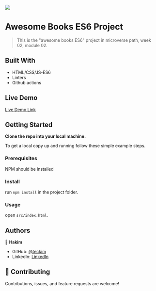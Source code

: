 ![](https://img.shields.io/badge/Microverse-blueviolet)

# Awesome Books ES6 Project

> This is the "awesome books ES6" project in microverse path, week 02, module 02.

## Built With

- HTML/CSS/JS-ES6
- Linters
- Github actions

## Live Demo

[Live Demo Link](https://teckim.github.io/awesome-books-es6)


## Getting Started

**Clone the repo into your local machine.**


To get a local copy up and running follow these simple example steps.

### Prerequisites
NPM should be installed

### Install
run `npm install` in the project folder.

### Usage
open `src/index.html`.

## Authors

👤 **Hakim**

- GitHub: [@teckim](https://github.com/teckim)
- LinkedIn: [LinkedIn](https://www.linkedin.com/in/baheddi-hakim/)

## 🤝 Contributing

Contributions, issues, and feature requests are welcome!